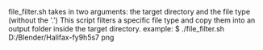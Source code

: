 file_filter.sh takes in two arguments: the target directory and the file type (without the '.')
This script filters a specific file type and copy them into an output folder inside the target directory. 
example: $ ./file_filter.sh D:/Blender/Halifax-fy9h5s7 png
